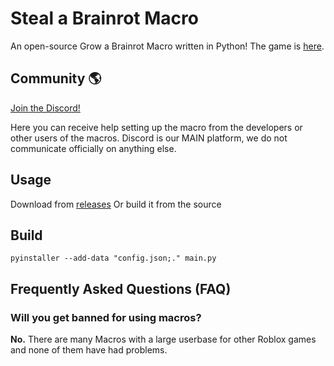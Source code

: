 # Steal a Brainrot Macro

An open-source Grow a Brainrot Macro written in Python! The game is [here](https://www.roblox.com/games/109983668079237/Steal-a-Brainrot).

## Community 🌎

[Join the Discord!](https://discord.gg/ur8an4mb)

Here you can receive help setting up the macro from the developers or other users of the macros. Discord is our MAIN platform, we do not communicate officially on anything else.

## Usage
Download from [releases](https://github.com/Namesnipes/Grow-A-Brainrot-Macro/releases)
Or build it from the source 

## Build
`pyinstaller --add-data "config.json;." main.py`

## Frequently Asked Questions (FAQ)

### Will you get banned for using macros?

**No.** There are many Macros with a large userbase for other Roblox games and none of them have had problems.
